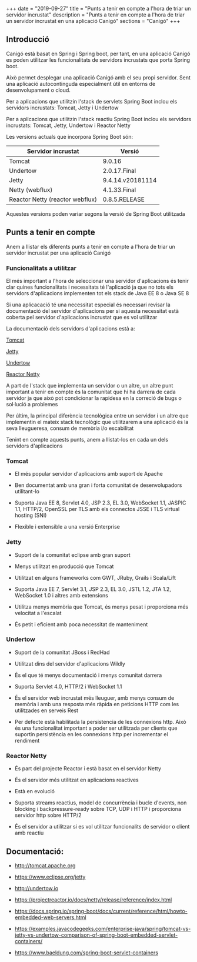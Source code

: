 +++
date        = "2019-09-27"
title       = "Punts a tenir en compte a l'hora de triar un servidor incrustat"
description = "Punts a tenir en compte a l'hora de triar un servidor incrustat en una aplicació Canigó"
sections    = "Canigó"
+++


## Introducció

Canigó està basat en Spring i Spring boot, per tant, en una aplicació Canigó es poden utilitzar les funcionalitats de servidors incrustats que porta Spring boot.

Això permet desplegar una aplicació Canigó amb el seu propi servidor. Sent una aplicació autocontinguda especialment útil en entorns de desenvolupament o cloud.

Per a aplicacions que utilitzin l'stack de servlets Spring Boot inclou els servidors incrustats: Tomcat, Jetty i Undertow

Per a aplicacions que utilitzin l'stack reactiu Spring Boot inclou els servidors incrustats: Tomcat, Jetty, Undertow i Reactor Netty

Les versions actuals que incorpora Spring Boot són:

|     	Servidor incrustat					|      				Versió					     	|
|--------------------------------- 	|--------------------------------- 	|
|  Tomcat					          	  	 	|         9.0.16	             			|
|  Undertow				          	  	 	|         2.0.17.Final         			|
|  Jetty			  		        	  	 	|         9.4.14.v20181114    			|
|  Netty (webflux)									|         4.1.33.Final        			|
|  Reactor Netty (reactor webflux)  |         0.8.5.RELEASE       			|

Aquestes versions poden variar segons la versió de Spring Boot utilitzada

## Punts a tenir en compte

Anem a llistar els diferents punts a tenir en compte a l'hora de triar un servidor incrustat per una aplicació Canigó

### Funcionalitats a utilitzar

El més important a l'hora de seleccionar una servidor d'aplicacions és tenir clar quines funcionalitats i necessitats té l'aplicació ja que no tots els servidors d'aplicacions implementen tot els stack de Java EE 8 o Java SE 8

Si una aplicacació té una necessitat especial és necessari revisar la documentació del servidor d'aplicacions per si aquesta necessitat està coberta pel servidor d'aplicacions incrustat que es vol utilitzar

La documentació dels servidors d'aplicacions està a:

[Tomcat](http://tomcat.apache.org/tomcat-9.0-doc/)

[Jetty](https://www.eclipse.org/jetty/documentation/)

[Undertow](http://undertow.io/documentation.html)

[Reactor Netty](https://projectreactor.io/docs/netty/release/reference/index.html)

A part de l'stack que implementa un servidor o un altre, un altre punt important a tenir en compte és la comunitat que hi ha darrera de cada servidor ja que això pot condicionar la rapidesa en la correció de bugs o sol·lució a problemes

Per últim, la principal diferència tecnològica entre un servidor i un altre que implementin el mateix stack tecnològic que utilitzarem a una aplicació és la seva lleugueresa, consum de memòria i/o escabilitat

Tenint en compte aquests punts, anem a llistat-los en cada un dels servidors d'aplicacions

### Tomcat

- El més popular servidor d'aplicacions amb suport de Apache

- Ben documentat amb una gran i forta comunitat de desenvolupadors utilitant-lo

- Suporta Java EE 8, Servlet 4.0, JSP 2.3, EL 3.0, WebSocket 1.1, JASPIC 1.1, HTTP/2, OpenSSL per TLS amb els connectos JSSE i TLS virtual hosting (SNI)

- Flexible i extensible a una versió Enterprise

### Jetty

- Suport de la comunitat eclipse amb gran suport

- Menys utilitzat en producció que Tomcat

- Utilitzat en alguns frameworks com GWT, JRuby, Grails i Scala/Lift

- Suporta Java EE 7, Servlet 3.1, JSP 2.3, EL 3.0, JSTL 1.2, JTA 1.2, WebSocket 1.0 i altres amb extensions

- Utilitza menys memòria que Tomcat, és menys pesat i proporciona més velocitat a l'escalat

- És petit i eficient amb poca necessitat de manteniment

### Undertow

- Suport de la comunitat JBoss i RedHad

- Utilitzat dins del servidor d'aplicacions Wildly

- És el que té menys documentació i menys comunitat darrera

- Suporta Servlet 4.0, HTTP/2 i WebSocket 1.1 

- És el servidor web incrustat més lleuguer, amb menys consum de memòria i amb una resposta més ràpida en peticions HTTP com les utilitzades en serveis Rest

- Per defecte està habilitada la persistencia de les connexions http. Això és una funcionalitat important a poder ser utilitzada per clients que suportin persistència en les connexions http per incrementar el rendiment

### Reactor Netty

- És part del projecte Reactor i està basat en el servidor Netty

- És el servidor més utilitzat en aplicacions reactives

- Està en evolució

- Suporta streams reactius, model de concurrència i bucle d'events, non blocking i backpressure-ready sobre TCP, UDP i HTTP i proporciona servidor http sobre HTTP/2 

- És el servidor a utilitzar si es vol utilitzar funcionalits de servidor o client amb reactiu 

## Documentació:

- http://tomcat.apache.org

- https://www.eclipse.org/jetty

- http://undertow.io

- https://projectreactor.io/docs/netty/release/reference/index.html

- https://docs.spring.io/spring-boot/docs/current/reference/html/howto-embedded-web-servers.html

- https://examples.javacodegeeks.com/enterprise-java/spring/tomcat-vs-jetty-vs-undertow-comparison-of-spring-boot-embedded-servlet-containers/

- https://www.baeldung.com/spring-boot-servlet-containers


